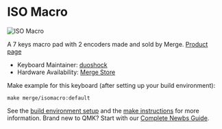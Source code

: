 # ISO Macro

![ISO Macro](https://i.imgur.com/wJoaZ8xl.jpg)

A 7 keys macro pad with 2 encoders made and sold by Merge. [Product page](https://mergedesign.store/products/iso-macro)

* Keyboard Maintainer: [duoshock](https://github.com/duoshock)
* Hardware Availability: [Merge Store](https://mergedesign.store/products/iso-macro)

Make example for this keyboard (after setting up your build environment):

    make merge/isomacro:default

See the [build environment setup](https://docs.qmk.fm/#/getting_started_build_tools) and the [make instructions](https://docs.qmk.fm/#/getting_started_make_guide) for more information. Brand new to QMK? Start with our [Complete Newbs Guide](https://docs.qmk.fm/#/newbs).